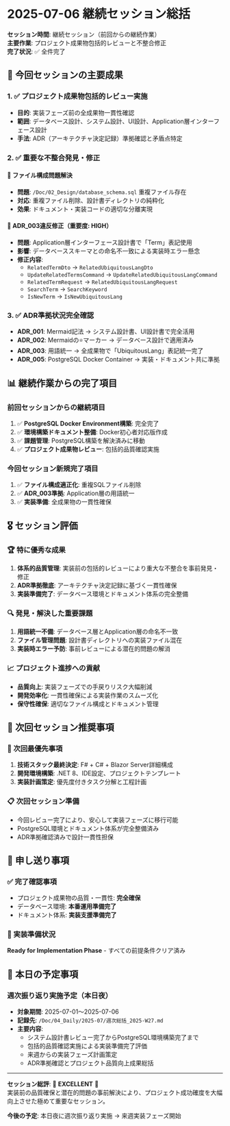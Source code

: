 # 2025-07-06 継続セッション総括

**セッション時間**: 継続セッション（前回からの継続作業）  
**主要作業**: プロジェクト成果物包括的レビューと不整合修正  
**完了状況**: ✅ 全件完了  

## 🎯 今回セッションの主要成果

### 1. ✅ プロジェクト成果物包括的レビュー実施
- **目的**: 実装フェーズ前の全成果物一貫性確認
- **範囲**: データベース設計、システム設計、UI設計、Application層インターフェース設計
- **手法**: ADR（アーキテクチャ決定記録）準拠確認と矛盾点特定

### 2. ✅ 重要な不整合発見・修正
#### 🔧 ファイル構成問題解決
- **問題**: `/Doc/02_Design/database_schema.sql` 重複ファイル存在
- **対応**: 重複ファイル削除、設計書ディレクトリの純粋化
- **効果**: ドキュメント・実装コードの適切な分離実現

#### 🔧 ADR_003違反修正（重要度: HIGH）
- **問題**: Application層インターフェース設計書で「Term」表記使用
- **影響**: データベーススキーマとの命名不一致による実装時エラー懸念
- **修正内容**:
  - `RelatedTermDto` → `RelatedUbiquitousLangDto`
  - `UpdateRelatedTermsCommand` → `UpdateRelatedUbiquitousLangCommand`
  - `RelatedTermRequest` → `RelatedUbiquitousLangRequest`
  - `SearchTerm` → `SearchKeyword`
  - `IsNewTerm` → `IsNewUbiquitousLang`

### 3. ✅ ADR準拠状況完全確認
- **ADR_001**: Mermaid記法 → システム設計書、UI設計書で完全活用
- **ADR_002**: Mermaidの⭐マーカー → データベース設計で適用済み
- **ADR_003**: 用語統一 → 全成果物で「UbiquitousLang」表記統一完了
- **ADR_005**: PostgreSQL Docker Container → 実装・ドキュメント共に準拠

## 📊 継続作業からの完了項目

### 前回セッションからの継続項目
1. ✅ **PostgreSQL Docker Environment構築**: 完全完了
2. ✅ **環境構築ドキュメント整備**: Docker初心者対応版作成
3. ✅ **課題管理**: PostgreSQL構築を解決済みに移動
4. ✅ **プロジェクト成果物レビュー**: 包括的品質確認実施

### 今回セッション新規完了項目
1. ✅ **ファイル構成適正化**: 重複SQLファイル削除
2. ✅ **ADR_003準拠**: Application層の用語統一
3. ✅ **実装準備**: 全成果物の一貫性確保

## 🎖️ セッション評価

### 🏆 特に優秀な成果
1. **体系的品質管理**: 実装前の包括的レビューにより重大な不整合を事前発見・修正
2. **ADR準拠徹底**: アーキテクチャ決定記録に基づく一貫性確保
3. **実装準備完了**: データベース環境とドキュメント体系の完全整備

### 🔍 発見・解決した重要課題
1. **用語統一不備**: データベース層とApplication層の命名不一致
2. **ファイル管理問題**: 設計書ディレクトリへの実装ファイル混在
3. **実装時エラー予防**: 事前レビューによる潜在的問題の解消

### 📈 プロジェクト進捗への貢献
- **品質向上**: 実装フェーズでの手戻りリスク大幅削減
- **開発効率化**: 一貫性確保による実装作業のスムーズ化
- **保守性確保**: 適切なファイル構成とドキュメント管理

## 🔄 次回セッション推奨事項

### 🎯 次回最優先事項
1. **技術スタック最終決定**: F# + C# + Blazor Server詳細構成
2. **開発環境構築**: .NET 8、IDE設定、プロジェクトテンプレート
3. **実装計画策定**: 優先度付きタスク分解と工程計画

### 📋 次回セッション準備
- 今回レビュー完了により、安心して実装フェーズに移行可能
- PostgreSQL環境とドキュメント体系が完全整備済み
- ADR準拠確認済みで設計一貫性担保

## 📝 申し送り事項

### ✅ 完了確認事項
- プロジェクト成果物の品質・一貫性: **完全確保**
- データベース環境: **本番運用準備完了**
- ドキュメント体系: **実装支援準備完了**

### 🚀 実装準備状況
**Ready for Implementation Phase** - すべての前提条件クリア済み

## 📅 本日の予定事項

### 週次振り返り実施予定（本日夜）
- **対象期間**: 2025-07-01～2025-07-06
- **記録先**: `/Doc/04_Daily/2025-07/週次総括_2025-W27.md`
- **主要内容**:
  - システム設計書レビュー完了からPostgreSQL環境構築完了まで
  - 包括的品質確認実施による実装準備完了評価
  - 来週からの実装フェーズ計画策定
  - ADR準拠確認とプロジェクト品質向上成果総括

---

**セッション総評**: 🌟 **EXCELLENT** 🌟  
実装前の品質確保と潜在的問題の事前解決により、プロジェクト成功確度を大幅向上させた極めて重要なセッション。  

**今後の予定**: 本日夜に週次振り返り実施 → 来週実装フェーズ開始